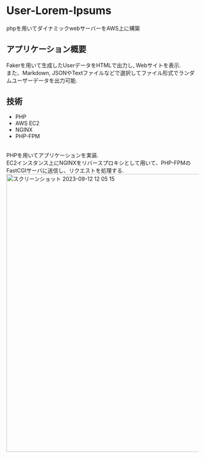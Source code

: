 # User-Lorem-Ipsums
phpを用いてダイナミックwebサーバーをAWS上に構築
## アプリケーション概要
Fakerを用いて生成したUserデータをHTMLで出力し, Webサイトを表示. <br>また、Markdown, JSONやTextファイルなどで選択してファイル形式でランダムユーザーデータを出力可能.
## 技術
- PHP
- AWS EC2
- NGINX
- PHP-FPM<br>
<br>
PHPを用いてアプリケーションを実装. <br> EC2インスタンス上にNGINXをリバースプロキシとして用いて、PHP-FPMのFastCGIサーバに送信し、リクエストを処理する.<br>
<img width="729" alt="スクリーンショット 2023-09-12 12 05 15" src="https://github.com/KoshinHagimoto/User-Lorem-Ipsums/assets/127278864/4c61ecdd-8fdb-47b7-975a-a9eea032aa73">
